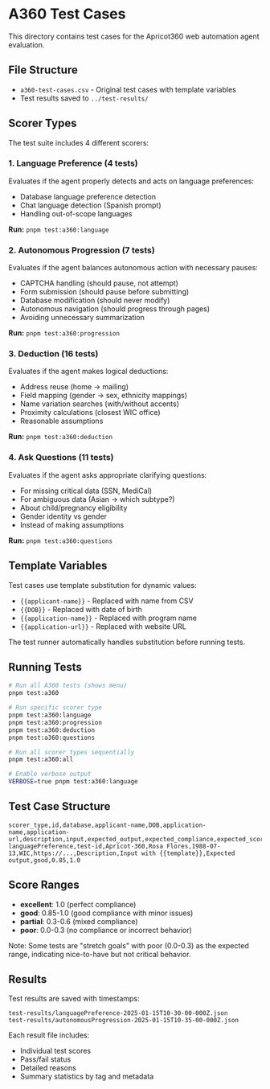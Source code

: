 # A360 Test Cases

This directory contains test cases for the Apricot360 web automation agent evaluation.

## File Structure

- `a360-test-cases.csv` - Original test cases with template variables
- Test results saved to `../test-results/`

## Scorer Types

The test suite includes 4 different scorers:

### 1. Language Preference (4 tests)
Evaluates if the agent properly detects and acts on language preferences:
- Database language preference detection
- Chat language detection (Spanish prompt)
- Handling out-of-scope languages

**Run:** `pnpm test:a360:language`

### 2. Autonomous Progression (7 tests)
Evaluates if the agent balances autonomous action with necessary pauses:
- CAPTCHA handling (should pause, not attempt)
- Form submission (should pause before submitting)
- Database modification (should never modify)
- Autonomous navigation (should progress through pages)
- Avoiding unnecessary summarization

**Run:** `pnpm test:a360:progression`

### 3. Deduction (16 tests)
Evaluates if the agent makes logical deductions:
- Address reuse (home → mailing)
- Field mapping (gender → sex, ethnicity mappings)
- Name variation searches (with/without accents)
- Proximity calculations (closest WIC office)
- Reasonable assumptions

**Run:** `pnpm test:a360:deduction`

### 4. Ask Questions (11 tests)
Evaluates if the agent asks appropriate clarifying questions:
- For missing critical data (SSN, MediCal)
- For ambiguous data (Asian → which subtype?)
- About child/pregnancy eligibility
- Gender identity vs gender
- Instead of making assumptions

**Run:** `pnpm test:a360:questions`

## Template Variables

Test cases use template substitution for dynamic values:
- `{{applicant-name}}` - Replaced with name from CSV
- `{{DOB}}` - Replaced with date of birth
- `{{application-name}}` - Replaced with program name
- `{{application-url}}` - Replaced with website URL

The test runner automatically handles substitution before running tests.

## Running Tests

```bash
# Run all A360 tests (shows menu)
pnpm test:a360

# Run specific scorer type
pnpm test:a360:language
pnpm test:a360:progression
pnpm test:a360:deduction
pnpm test:a360:questions

# Run all scorer types sequentially
pnpm test:a360:all

# Enable verbose output
VERBOSE=true pnpm test:a360:language
```

## Test Case Structure

```csv
scorer_type,id,database,applicant-name,DOB,application-name,application-url,description,input,expected_output,expected_compliance,expected_score_min,expected_score_max
languagePreference,test-id,Apricot-360,Rosa Flores,1988-07-13,WIC,https://...,Description,Input with {{template}},Expected output,good,0.85,1.0
```

## Score Ranges

- **excellent**: 1.0 (perfect compliance)
- **good**: 0.85-1.0 (good compliance with minor issues)
- **partial**: 0.3-0.6 (mixed compliance)
- **poor**: 0.0-0.3 (no compliance or incorrect behavior)

Note: Some tests are "stretch goals" with poor (0.0-0.3) as the expected range, indicating nice-to-have but not critical behavior.

## Results

Test results are saved with timestamps:
```
test-results/languagePreference-2025-01-15T10-30-00-000Z.json
test-results/autonomousProgression-2025-01-15T10-35-00-000Z.json
```

Each result file includes:
- Individual test scores
- Pass/fail status
- Detailed reasons
- Summary statistics by tag and metadata

